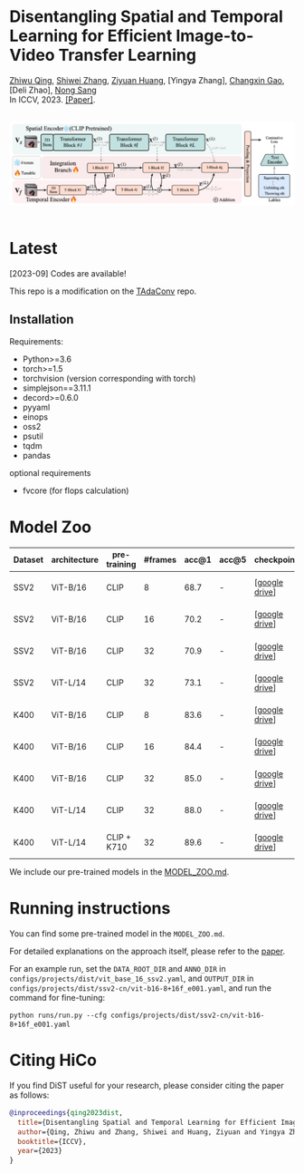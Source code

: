 # Disentangling Spatial and Temporal Learning for Efficient Image-to-Video Transfer Learning
[Zhiwu Qing](https://scholar.google.com/citations?user=q9refl4AAAAJ&hl=zh-CN&authuser=1), [Shiwei Zhang](https://www.researchgate.net/profile/Shiwei-Zhang-14), [Ziyuan Huang](https://huang-ziyuan.github.io/), [Yingya Zhang], [Changxin Gao](https://scholar.google.com/citations?user=4tku-lwAAAAJ&hl=zh-CN),
[Deli Zhao],  [Nong Sang](https://scholar.google.com/citations?user=ky_ZowEAAAAJ&hl=zh-CN) <br/>
In ICCV, 2023. [[Paper]](https://openaccess.thecvf.com/content/ICCV2023/papers/coming_soon.pdf).

<br/>
<div align="center">
    <img src="framework.jpg" />
</div>
<br/>

# Latest

[2023-09] Codes are available!

This repo is a modification on the [TAdaConv](https://github.com/alibaba-mmai-research/TAdaConv) repo.
## Installation

Requirements:
- Python>=3.6
- torch>=1.5
- torchvision (version corresponding with torch)
- simplejson==3.11.1
- decord>=0.6.0
- pyyaml
- einops
- oss2
- psutil
- tqdm
- pandas

optional requirements
- fvcore (for flops calculation)

# Model Zoo

| Dataset | architecture |  pre-training | #frames | acc@1 | acc@5 | checkpoint | config |
| ------------ | ------------ | ------------ | ------------ | ------------ | ------------ | ------------ | ------------ |
| SSV2 | ViT-B/16 | CLIP | 8 | 68.7 | - | [[google drive](https://drive.google.com/file/d/coming)] | [vit-b16-8+16f](configs/projects/dist/ssv2/vit-b16-8+16f.yaml) | 
| SSV2 | ViT-B/16 | CLIP | 16 | 70.2 | - | [[google drive](https://drive.google.com/file/d/coming)] | [vit-b16-16+32f](configs/projects/dist/ssv2/vit-b16-16+32f.yaml) | 
| SSV2 | ViT-B/16 | CLIP | 32 | 70.9 | - | [[google drive](https://drive.google.com/file/d/1XZRmepoBEzkIBmZxPfoQzBNcNEZhXS-O/view?usp=sharing)] | [vit-b16-32+64f](configs/projects/dist/ssv2/vit-b16-32+64f.yaml) | 
| SSV2 | ViT-L/14 | CLIP | 32 | 73.1 | - | [[google drive](https://drive.google.com/file/d/1h8mkxuMgFh3cWuNucv7R0KvvBM48buI9/view?usp=sharing)] | [vit-l14-32+64f](configs/projects/dist/ssv2/vit-l14-32+64f.yaml) | 
| K400 | ViT-B/16 | CLIP | 8 | 83.6 | - | [[google drive](https://drive.google.com/file/d/1NNgk8wf4-OCrw5d9Mjce232uvDSPJsw1/view?usp=sharing)] | [vit-b16-8+16f](configs/projects/dist/k400/vit-b16-8+16f.yaml) | 
| K400 | ViT-B/16 | CLIP | 16 | 84.4 | - | [[google drive](https://drive.google.com/file/d/12_si0D6XY_8P6QYKrLIJAa864zr2b_-K/view?usp=sharing)] | [vit-b16-16+32f](configs/projects/dist/k400/vit-b16-16+32f.yaml) | 
| K400 | ViT-B/16 | CLIP | 32 | 85.0 | - | [[google drive](https://drive.google.com/file/d/1XTc8tjjrQGjj_cyHB6gquduAQFeBwJbY/view?usp=sharing)] | [vit-b16-32+64f](configs/projects/dist/k400/vit-b16-32+64f.yaml) | 
| K400 | ViT-L/14 | CLIP | 32 | 88.0 | - | [[google drive](https://drive.google.com/file/d/coming)] | [vit-l14-32+64f](configs/projects/dist/k400/vit-l14-32+64f.yaml) | 
| K400 | ViT-L/14 | CLIP + K710 | 32 | 89.6 | - | [[google drive](https://drive.google.com/file/d/1-0lDGDQFHW7BF2wSuvqBrQ6r5bXUrXTh/view?usp=sharing)] | [vit-l14-32+64f](configs/projects/dist/k400/vit-l14-32+64f.yaml) | 

We include our pre-trained models in the [MODEL_ZOO.md](MODEL_ZOO.md).


# Running instructions
You can find some pre-trained model in the `MODEL_ZOO.md`.

For detailed explanations on the approach itself, please refer to the [paper](https://openaccess.thecvf.com/content/ICCV2023/papers/).

For an example run, set the `DATA_ROOT_DIR` and `ANNO_DIR` in `configs/projects/dist/vit_base_16_ssv2.yaml`, and `OUTPUT_DIR` in `configs/projects/dist/ssv2-cn/vit-b16-8+16f_e001.yaml`, and run the command for fine-tuning:
```
python runs/run.py --cfg configs/projects/dist/ssv2-cn/vit-b16-8+16f_e001.yaml
```



# Citing HiCo
If you find DiST useful for your research, please consider citing the paper as follows:
```BibTeX
@inproceedings{qing2023dist,
  title={Disentangling Spatial and Temporal Learning for Efficient Image-to-Video Transfer Learning},
  author={Qing, Zhiwu and Zhang, Shiwei and Huang, Ziyuan and Yingya Zhang and Gao, Changxin and Deli Zhao and Sang, Nong},
  booktitle={ICCV},
  year={2023}
}
```
